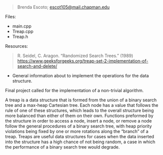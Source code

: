 > Brenda Escoto; 
> escot105@mail.chapman.edu

Files:
  - main.cpp
  - Treap.cpp
  - Treap.h
  

Resources:
> R. Seidel, C. Aragon. “Randomized Search Trees.” (1989)
> https://www.geeksforgeeks.org/treap-set-2-implementation-of-search-and-delete/
  
  - General information about to implement the operations for the data structure.

Final project called for the implementation of a non-trivial algorithm. 

A treap is a data structure that is formed from the union of a binary search tree and a max-heap Cartesian tree. Each node has a value that follows the rule of one of these structures, which leads to the overall structure being more balanced than either of them on their own. Functions preformed by the structure in order to access a node, insert a node, or remove a node follow the general procedures of a binary search tree, with heap priority violations being fixed by one or more rotations along the “branch” of a treap. Treaps are useful data structures for cases when the data inserted into the structure has a high chance of not being random, a case in which the performance of a binary search tree would degrade. 
